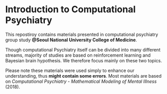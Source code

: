 # Introduction to Computational Psychiatry

This repostiroy contains materials presented in computational psychiatry group study **@Seoul National University College of Medicine**.

Though computational Psychiatry itself can be divided into many different streams, majority of studies are based on reinforcement learning and Bayesian brain hypothesis. We therefore focus mainly on these two topics.

Please note these materials were used simply to enhance our understanding, thus **might contain some errors**. Most materials are based on *Computational Psychiatry - Mathematical Modeling of Mental Illness* (2018).
